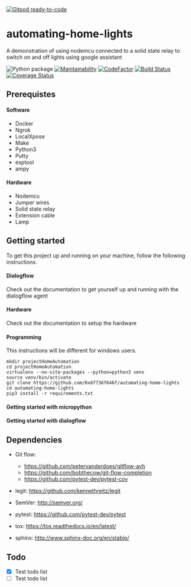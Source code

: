 [![Gitpod ready-to-code](https://img.shields.io/badge/Gitpod-ready--to--code-blue?logo=gitpod)](https://gitpod.io/#https://github.com/0x6f736f646f/automating-home-lights)

# automating-home-lights
A demonstration of using nodemcu connected to a solid state relay to switch on and off lights using google assistant

![Python package](https://github.com/0x6f736f646f/automating-home-lights/workflows/Python%20package/badge.svg?branch=master)
[![Maintainability](https://api.codeclimate.com/v1/badges/354b85bbab1b5c60ee52/maintainability)](https://codeclimate.com/github/0x6f736f646f/backend-blog-application/maintainability)
[![CodeFactor](https://www.codefactor.io/repository/github/0x6f736f646f/automating-home-lights/badge)](https://www.codefactor.io/repository/github/0x6f736f646f/automating-home-lights)
[![Build Status](https://travis-ci.com/0x6f736f646f/automating-home-lights.svg?branch=master)](https://travis-ci.com/0x6f736f646f/automating-home-lights)
[![Coverage Status](https://coveralls.io/repos/github/0x6f736f646f/automating-home-lights/badge.svg?branch=master)](https://coveralls.io/github/0x6f736f646f/automating-home-lights?branch=master)

## Prerequistes

#### Software
* Docker
* Ngrok
* LocalXpose
* Make
* Python3
* Putty
* esptool
* ampy

#### Hardware
* Nodemcu
* Jumper wires
* Solid state relay
* Extension cable
* Lamp

## Getting started
To get this project up and running on your machine, follow the following instructions.

#### Dialogflow
Check out the documentation to get yourself up and running with the dialogflow agent

#### Hardware
Check out the documentation to setup the hardware

#### Programming
This instructions will be different for windows users.

```shell
mkdir projectHomeAutomation
cd projectHomeAutomation
virtualenv --no-site-packages --python=python3 venv
source venv/bin/activate
git clone https://github.com/0x6f736f646f/automating-home-lights
cd automating-home-lights
pip3 install -r requirements.txt
```

#### Getting started with micropython


#### Getting started with dialogflow






































## Dependencies

- Git flow:

    - https://github.com/petervanderdoes/gitflow-avh
    - https://github.com/bobthecow/git-flow-completion
    - https://github.com/pytest-dev/pytest-cov

- legit: https://github.com/kennethreitz/legit
- SemVer: http://semver.org/
- pytest: https://github.com/pytest-dev/pytest
- tox: https://tox.readthedocs.io/en/latest/
- sphinx: http://www.sphinx-doc.org/en/stable/

Todo
----

- [x] Test todo list
- [ ] Test todo list
